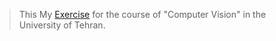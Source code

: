 
> This My [Exercise](https://forum.exercism.org/u/eeymoo/summary) for the course of "Computer Vision" in the University of Tehran.